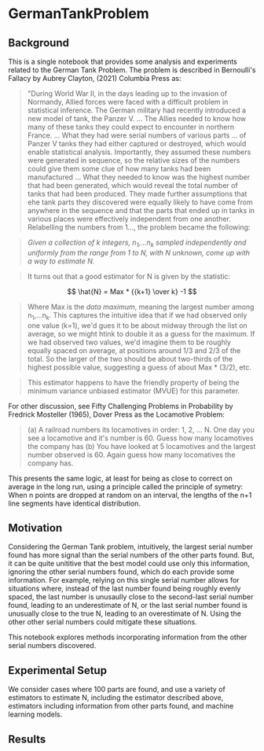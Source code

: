 # GermanTankProblem

## Background
This is a single notebook that provides some analysis and experiments related to the German Tank Problem. The problem is described in Bernoulli's Fallacy by Aubrey Clayton, (2021) Columbia Press as:

> "During World War II, in the days leading up to the invasion of Normandy, Allied forces were faced with a difficult problem in statistical inference. The German military had recently introduced a new model of tank, the Panzer V. ... The Allies needed to know how many of these tanks they could expect to encounter in northern France. ... What they had were serial numbers of various parts ... of Panzer V tanks they had either captured or destroyed, which would enable statistical analysis. Importantly, they assumed these numbers were generated in sequence, so the relative sizes of the numbers could give them some clue of how many tanks had been manufactured ... What they needed to know was the highest number that had been generated, which would reveal the total number of tanks that had been produced. They made further assumptions that ehe tank parts they discovered were equally likely to have come from anywhere in the sequence and that the parts that ended up in tanks in various places were effectively independent from one another. Relabelling the numbers from 1..., the problem became the following:

> *Given a collection of k integers, n<sub>1</sub>,...n<sub>k</sub> sampled independently and uniformly from the range from 1 to N, with N unknown, come up with a way to estimate N.* 

> It turns out that a good estimator for N is given by the statistic:

$$ \hat{N} = Max * {{k+1} \over k} -1 $$

> Where Max is the *data maximum*, meaning the largest number among n<sub>1</sub>,...n<sub>k</sub>. This captures the intuitive idea that if we had observed only one value (k=1), we'd gues it to be about midway through the list on average, so we might htink to double it as a guess for the maximum. If we had observed two values, we'd imagine them to be roughly equally spaced on average, at positions around 1/3 and 2/3 of the total. So the larger of the two should be about two-thirds of the highest possible value, suggesting a guess of about Max * (3/2), etc. 

> This estimator happens to have the friendly property of being the minimum variance unbiased estimator (MVUE) for this parameter. 

For other discussion, see Fifty Challenging Problems in Probability by Fredrick Mosteller (1965), Dover Press as the Locamotive Problem:

> (a) A railroad numbers its locamotives in order: 1, 2, ... N. One day you see a locamotive and it's number is 60. Guess how many locamotives the company has
> (b) You have looked at 5 locamotives and the largest number observed is 60. Again guess how many locomatives the company has.

This presents the same logic, at least for being as close to correct on average in the long run, using a principle called the principle of symetry: When n points are dropped at random on an interval, the lengths of the n+1 line segments have identical distribution. 

## Motivation

Considering the German Tank problem, intuitively, the largest serial number found has more signal than the serial numbers of the other parts found. But, it can be quite unititive that the best model could use only this information, ignoring the other serial numbers found, which do each provide some information. For example, relying on this single serial number allows for situations where, instead of the last number found being roughly evenly spaced, the last number is unusaully close to the second-last serial number found, leading to an underestimate of N, or the last serial number found is unusually close to the true N, leading to an overestimate of N. Using the other other serial numbers could mitigate these situations. 

This notebook explores methods incorporating information from the other serial numbers discovered.

## Experimental Setup 

We consider cases where 100 parts are found, and use a variety of estimators to estimate N, including the estimator described above, estimators including information from other parts found, and machine learning models. 

## Results
